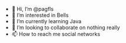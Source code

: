 - 👋 Hi, I’m @pagfls
- 👀 I’m interested in Bells
- 🌱 I’m currently learning Java
- 💞️ I’m looking to collaborate on nothing really
- 📫 How to reach me social networks

<!---
pagfls/pagfls is a ✨ special ✨ repository because its `README.md` (this file) appears on your GitHub profile.
You can click the Preview link to take a look at your changes.
--->
